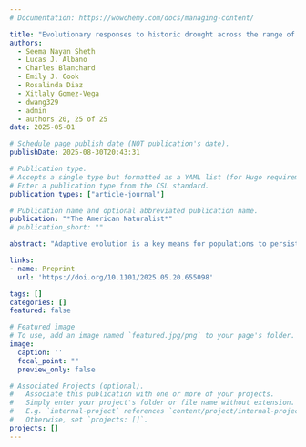 ```yaml
---
# Documentation: https://wowchemy.com/docs/managing-content/

title: "Evolutionary responses to historic drought across the range of scarlet monkeyflower"
authors: 
  - Seema Nayan Sheth
  - Lucas J. Albano
  - Charles Blanchard
  - Emily J. Cook
  - Rosalinda Diaz
  - Xitlaly Gomez-Vega
  - dwang329
  - admin
  - authors 20, 25 of 25
date: 2025-05-01

# Schedule page publish date (NOT publication's date).
publishDate: 2025-08-30T20:43:31

# Publication type.
# Accepts a single type but formatted as a YAML list (for Hugo requirements).
# Enter a publication type from the CSL standard.
publication_types: ["article-journal"]

# Publication name and optional abbreviated publication name.
publication: "*The American Naturalist*"
# publication_short: ""

abstract: "Adaptive evolution is a key means for populations to persist under environmental change, yet whether populations across a species' range can adapt quickly enough to keep pace with climate change remains unknown. The breeder's equation predicts the evolutionary change in a trait from one generation to the next as the product of the selection differential and the narrow-sense heritability in that trait. Incorporating these aspects of the breeder's equation, we performed a resurrection study with the scarlet monkeyflower (Mimulus cardinalis) to evaluate whether traits associated with drought adaptation have evolved in populations across a species' range in response to extreme drought. We compared trait and fitness differences of pre-drought ancestors and post-drought descendants from six populations transplanted into three latitudinally-arrayed common gardens and quantified phenotypic selection and trait heritabilities. The strength, direction, and mode of selection varied among traits and gardens. Trait heritabilities were relatively low, and did not differ dramatically among populations or gardens. Overall, instances of evolutionary responses between ancestors and descendants were few and small in magnitude, but the magnitude of these evolutionary differences varied among gardens. Together, these results suggest that the expression of genetic variation, and thus traits, depend on the environment, and that environmental variability in field settings may mask the genetic variation that is often detected in greenhouse environments."

links:
- name: Preprint
  url: 'https://doi.org/10.1101/2025.05.20.655098'

tags: []
categories: []
featured: false

# Featured image
# To use, add an image named `featured.jpg/png` to your page's folder. 
image:
  caption: ''
  focal_point: ""
  preview_only: false

# Associated Projects (optional).
#   Associate this publication with one or more of your projects.
#   Simply enter your project's folder or file name without extension.
#   E.g. `internal-project` references `content/project/internal-project/index.md`.
#   Otherwise, set `projects: []`.
projects: []
---
```

